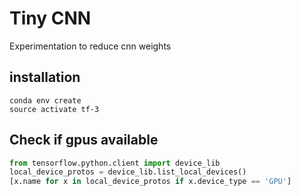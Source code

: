 # Tiny CNN

Experimentation to reduce cnn weights

## installation
```
conda env create
source activate tf-3
```

## Check if gpus available
```python
from tensorflow.python.client import device_lib
local_device_protos = device_lib.list_local_devices()
[x.name for x in local_device_protos if x.device_type == 'GPU']
```

